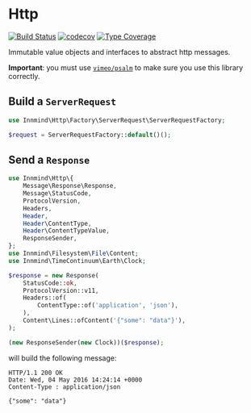 # Http

[![Build Status](https://github.com/innmind/http/workflows/CI/badge.svg?branch=master)](https://github.com/innmind/http/actions?query=workflow%3ACI)
[![codecov](https://codecov.io/gh/innmind/http/branch/develop/graph/badge.svg)](https://codecov.io/gh/innmind/http)
[![Type Coverage](https://shepherd.dev/github/innmind/http/coverage.svg)](https://shepherd.dev/github/innmind/http)

Immutable value objects and interfaces to abstract http messages.

**Important**: you must use [`vimeo/psalm`](https://packagist.org/packages/vimeo/psalm) to make sure you use this library correctly.

## Build a `ServerRequest`

```php
use Innmind\Http\Factory\ServerRequest\ServerRequestFactory;

$request = ServerRequestFactory::default()();
```

## Send a `Response`

```php
use Innmind\Http\{
    Message\Response\Response,
    Message\StatusCode,
    ProtocolVersion,
    Headers,
    Header,
    Header\ContentType,
    Header\ContentTypeValue,
    ResponseSender,
};
use Innmind\Filesystem\File\Content;
use Innmind\TimeContinuum\Earth\Clock;

$response = new Response(
    StatusCode::ok,
    ProtocolVersion::v11,
    Headers::of(
        ContentType::of('application', 'json'),
    ),
    Content\Lines::ofContent('{"some": "data"}'),
);

(new ResponseSender(new Clock))($response);
```

will build the following message:

```
HTTP/1.1 200 OK
Date: Wed, 04 May 2016 14:24:14 +0000
Content-Type : application/json

{"some": "data"}
```
